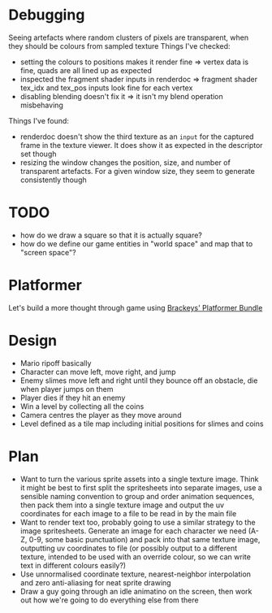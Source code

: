# Debugging
Seeing artefacts where random clusters of pixels are transparent, when they should be colours from sampled texture
Things I've checked:
- setting the colours to positions makes it render fine => vertex data is fine, quads are all lined up as expected
- inspected the fragment shader inputs in renderdoc => fragment shader tex_idx and tex_pos inputs look fine for each vertex
- disabling blending doesn't fix it => it isn't my blend operation misbehaving

Things I've found:
- renderdoc doesn't show the third texture as an `input` for the captured frame in the texture viewer. It does show it as expected in the descriptor set though
- resizing the window changes the position, size, and number of transparent artefacts. For a given window size, they seem to generate consistently though

# TODO
- how do we draw a square so that it is actually square? 
- how do we define our game entities in "world space" and map that to "screen space"?

# Platformer
Let's build a more thought through game using [Brackeys' Platformer Bundle](https://brackeysgames.itch.io/brackeys-platformer-bundle)

# Design
- Mario ripoff basically
- Character can move left, move right, and jump
- Enemy slimes move left and right until they bounce off an obstacle, die when player jumps on them
- Player dies if they hit an enemy
- Win a level by collecting all the coins
- Camera centres the player as they move around
- Level defined as a tile map including initial positions for slimes and coins

# Plan
- Want to turn the various sprite assets into a single texture image. Think it might be best to first split the spritesheets into separate images, use a sensible naming convention to group and order animation sequences, then pack them into a single texture image and output the uv coordinates for each image to a file to be read in by the main file
- Want to render text too, probably going to use a similar strategy to the image spritesheets. Generate an image for each character we need (A-Z, 0-9, some basic punctuation) and pack into that same texture image, outputting uv coordinates to file (or possibly output to a different texture, intended to be used with an override colour, so we can write text in different colours easily?)
- Use unnormalised coordinate texture, nearest-neighbor interpolation and zero anti-aliasing for neat sprite drawing
- Draw a guy going through an idle animatino on the screen, then work out how we're going to do everything else from there
